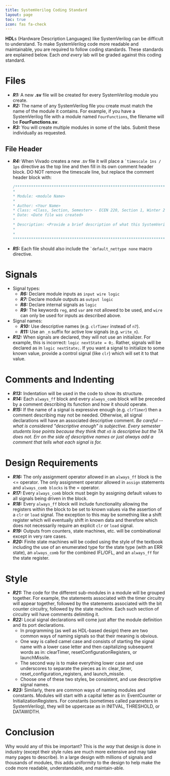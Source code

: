 ```yaml
---
title: SystemVerilog Coding Standard
layout: page
toc: true
icon: fas fa-check
---
```


**HDL**s (Hardware Description Languages) like SystemVerilog can be difficult to understand. To make SystemVerilog code more readable and maintainable, you are required to follow coding standards. These standards are explained below. Each *and every* lab will be graded against this coding standard.

# Files
* ***R1:*** A new **.sv** file will be created for every SystemVerilog module you create.
* ***R2:*** The name of any SystemVerilog file you create must match the name of the module it contains. For example, if you have a SystemVerilog file with a module named `FourFunctions`, the filename will be **FourFunctions.sv**.
* ***R3:*** You will create multiple modules in some of the labs. Submit these individually as requested.

## File Header
* ***R4:*** When Vivado creates a new .sv file it will place a `` `timescale 1ns / 1ps `` directive as the top line and then fill in its own comment header block. DO NOT remove the timescale line, but replace the comment header block with:

  ```verilog
  /***************************************************************************
  *
  * Module: <module Name>
  *
  * Author: <Your Name>
  * Class: <Class, Section, Semester> - ECEN 220, Section 1, Winter 2020
  * Date: <Date file was created>
  *
  * Description: <Provide a brief description of what this SystemVerilog file does>
  *
  *
  ****************************************************************************/
  ```

* ***R5:*** Each file should also include the `` `default_nettype none `` macro directive.

# Signals
* Signal types:
  - ***R6:*** Declare module inputs as `input wire logic`
  - ***R7:*** Declare module outputs as `output logic`
  - ***R8:*** Declare internal signals as `logic`
  - ***R9:*** The keywords `reg`, and `var` are not allowed to be used, and `wire` can only be used for inputs as described above.
* Signal names:
  - ***R10:*** Use descriptive names (e.g. `clrTimer` instead of `n7`).
  - ***R11:*** Use an `_n` suffix for active low signals (e.g. `write_n`).
* ***R12:*** When signals are declared, they will not use an initializer. For example, this is incorrect: `logic nextState = 0;`. Rather, signals will be declared as in `logic nextState;`. If you want a signal to initialize to some known value, provide a control signal (like `clr`) which will set it to that value.

# Comments and Indenting
* ***R13:*** Indentation will be used in the code to show its structure.
* ***R14:*** Each `always_ff` block and every `always_comb` block will be preceded by a comment describing its function and how it should operate.
* ***R15:*** If the name of a signal is expressive enough (e.g. `clrTimer`) then a comment describing may not be needed. Otherwise, all signal declarations will have an associated descriptive comment. *Be careful -- what is considered "descriptive enough" is subjective. Every semester students lose points because they think that `n5` is descriptive but the TA does not. Err on the side of descriptive names or just always add a comment that tells what each signal is for.*

# Design Requirements
* ***R16:*** The only assignment operator allowed in an `always_ff` block is the \<= operator. The only assignment operator allowed in `assign` statements and `always_comb blocks` is the = operator.
* ***R17:*** Every `always_comb` block must begin by assigning default values to all signals being driven in the block.
* ***R18:*** Every `always_ff` block will include functionality allowing the registers within the block to be set to known values via the assertion of a `clr` or `load` signal. The exception to this may be something like a shift register which will eventually shift in known data and therefore which does not necessarily require an explicit `clr` or `load` signal.
* ***R19:*** Outputs from counters, state machines, etc. will be combinational except in very rare cases.
* ***R20:*** Finite state machines will be coded using the style of the textbook including the use of an enumerated type for the state type (with an ERR state), an `always_comb` for the combined IFL/OFL, and an `always_ff` for the state register.

# Style
* ***R21:*** The code for the different sub-modules in a module will be grouped together. For example, the statements associated with the timer circuitry will appear together, followed by the statements associated with the bit counter circuitry, followed by the state machine. Each such section of circuitry will have comments delimiting it.
* ***R22:*** Local signal declarations will come just after the module definition and its port declarations.
  - In programming (as well as HDL-based design) there are two common ways of naming signals so that their meaning is obvious.
  - One way is called camel case and consists of starting the signal name with a lower case letter and then capitalizing subsequent words as in: clearTimer, resetConfigurationRegisters, or launchMissile.
  - The second way is to make everything lower case and use underscores to separate the pieces as in: clear\_timer, reset\_configuration\_registers, and launch\_missile.
  - Choose one of these two styles, be consistent, and use descriptive signal names.
* ***R23:*** Similarly, there are common ways of naming modules and constants. Modules will start with a capital letter as in: EventCounter or InitializationRegisters. For constants (sometimes called parameters in SystemVerilog), they will be uppercase as in INITVAL, THRESHOLD, or DATAWIDTH.

# Conclusion
Why would any of this be important? This is *the way* that design is done in industry (except their style rules are much more extensive and may take many pages to describe). In a large design with millions of signals and thousands of modules, this adds uniformity to the design to help make the code more readable, understandable, and maintain-able.
